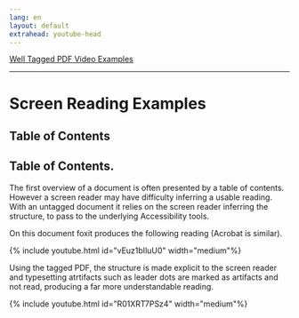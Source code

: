 ```yaml
---
lang: en
layout: default
extrahead: youtube-head
---
```


[Well Tagged PDF Video Examples](./)

----

# Screen Reading Examples
## Table of Contents


## Table of Contents.

The first overview of a document is often presented by a table of
contents. However a screen reader may have difficulty inferring a
usable reading. With an untagged document it relies on the screen
reader inferring the structure, to pass to the underlying Accessibility
tools.

On this document foxit produces the following reading (Acrobat is similar).


<!-- toc untagged tagged foxit -->
{% include youtube.html id="vEuz1bIluU0" width="medium"%}




Using the tagged PDF, the structure is made explicit to the screen
reader and typesetting atrtifacts such as leader dots are marked as
artifacts and not read, producing a far more understandable reading.

<!-- toc tagged foxit -->
{% include youtube.html id="R01XRT7PSz4" width="medium"%}

